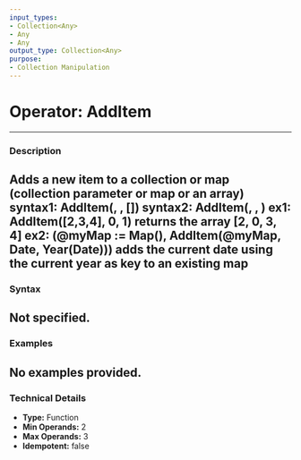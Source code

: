 ```yaml
---
input_types:
- Collection<Any>
- Any
- Any
output_type: Collection<Any>
purpose:
- Collection Manipulation
---
```

# Operator: AddItem
---
### **Description**
Adds a new item to a collection or map (collection parameter or map or an array)
syntax1: AddItem(<collection>, <value>, [<index>]) 
syntax2: AddItem(<map>, <value>, <key>)
ex1: AddItem([2,3,4], 0, 1) returns the array [2, 0, 3, 4]
ex2: (@myMap := Map(), AddItem(@myMap, Date, Year(Date))) adds the current date using the current year as key to an existing map
---
### **Syntax**
Not specified.
---
### **Examples**
No examples provided.
---
### **Technical Details**
- **Type:** Function
- **Min Operands:** 2
- **Max Operands:** 3
- **Idempotent:** false